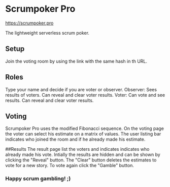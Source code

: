 # Scrumpoker Pro
https://scrumpoker.pro

The lightweight serverless scrum poker. 

## Setup
Join the voting room by using the link with the same hash in th URL.

## Roles
Type your name and decide if you are voter or observer.
Observer: Sees results of voters. Can reveal and clear voter results.
Voter: Can vote and see results. Can reveal and clear voter results.

## Voting
Scrumpoker Pro uses the modified Fibonacci sequence.
On the voting page the voter can select his estimate on a matrix of values.
The user listing bar indicates who joined the room and if he already made his estimate. 

##Results
The result page list the voters and indicates indicates who already made his vote.
Intially the results are hidden and can be shown by clicking the "Reveal" button.
The "Clear" button deletes the estimates to vote for a new story.
To vote again click the "Gamble" button.

### Happy scrum gambling! ;)





